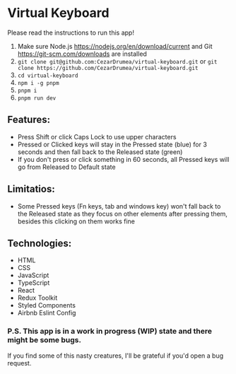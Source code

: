 # Virtual Keyboard

Please read the instructions to run this app!

1. Make sure Node.js https://nodejs.org/en/download/current and Git https://git-scm.com/downloads are installed
2. `git clone git@github.com:CezarDrumea/virtual-keyboard.git` or `git clone https://github.com/CezarDrumea/virtual-keyboard.git`
3. `cd virtual-keyboard`
4. `npm i -g pnpm`
5. `pnpm i`
6. `pnpm run dev`

## Features:
- Press Shift or click Caps Lock to use upper characters
- Pressed or Clicked keys will stay in the Pressed state (blue) for 3 seconds and then fall back to the Released state (green)
- If you don't press or click something in 60 seconds, all Pressed keys will go from Released to Default state

## Limitatios:
- Some Pressed keys (Fn keys, tab and windows key) won't fall back to the Released state as they focus on other elements after pressing them, besides this clicking on them works fine

## Technologies:
- HTML
- CSS
- JavaScript
- TypeScript
- React
- Redux Toolkit
- Styled Components
- Airbnb Eslint Config

### P.S. This app is in a work in progress (WIP) state and there might be some bugs. 
If you find some of this nasty creatures, I'll be grateful if you'd open a bug request.
